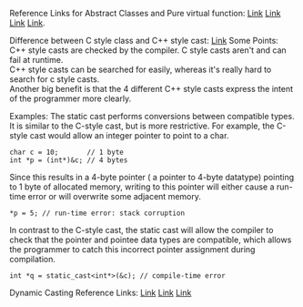 Reference Links for Abstract Classes and Pure virtual function: [Link](https://www.ibm.com/docs/en/zos/2.4.0?topic=only-abstract-classes-c) [Link](https://www.geeksforgeeks.org/pure-virtual-functions-and-abstract-classes/) [Link](https://docs.microsoft.com/en-us/cpp/cpp/abstract-classes-cpp?view=msvc-170) [Link](https://en.cppreference.com/w/cpp/language/abstract_class).    

Difference between C style class and C++ style cast: [Link](https://stackoverflow.com/questions/1609163/what-is-the-difference-between-static-cast-and-c-style-casting)
Some Points:   
C++ style casts are checked by the compiler. C style casts aren't and can fail at runtime.  
C++ style casts can be searched for easily, whereas it's really hard to search for c style casts.   
Another big benefit is that the 4 different C++ style casts express the intent of the programmer more clearly.    

Examples:
The static cast performs conversions between compatible types. It is similar to the C-style cast, but is more restrictive. For example, the C-style cast would allow an integer pointer to point to a char.
```
char c = 10;       // 1 byte
int *p = (int*)&c; // 4 bytes
```
Since this results in a 4-byte pointer ( a pointer to 4-byte datatype) pointing to 1 byte of allocated memory, writing to this pointer will either cause a run-time error or will overwrite some adjacent memory.
```
*p = 5; // run-time error: stack corruption
```
In contrast to the C-style cast, the static cast will allow the compiler to check that the pointer and pointee data types are compatible, which allows the programmer to catch this incorrect pointer assignment during compilation.
```
int *q = static_cast<int*>(&c); // compile-time error
```
Dynamic Casting Reference Links: [Link](https://stackoverflow.com/questions/2253168/dynamic-cast-and-static-cast-in-c) [Link](https://docs.microsoft.com/en-us/cpp/cpp/dynamic-cast-operator?view=msvc-170) [Link](https://www.ibm.com/docs/en/zos/2.4.0?topic=expressions-dynamic-cast-operator-c-only)
